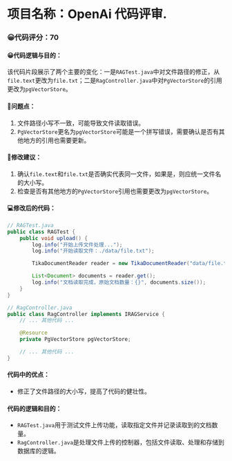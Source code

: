 # 项目名称：OpenAi 代码评审.

### 😀代码评分：70
#### 😀代码逻辑与目的：
该代码片段展示了两个主要的变化：一是`RAGTest.java`中对文件路径的修正，从`file.text`更改为`file.txt`；二是`RagController.java`中对`PgVectorStore`的引用更改为`pgVectorStore`。

#### 🤔问题点：
1. 文件路径小写不一致，可能导致文件读取错误。
2. `PgVectorStore`更名为`pgVectorStore`可能是一个拼写错误，需要确认是否有其他地方的引用也需要更新。

#### 🎯修改建议：
1. 确认`file.text`和`file.txt`是否确实代表同一文件，如果是，则应统一文件名的大小写。
2. 检查是否有其他地方的`PgVectorStore`引用也需要更改为`pgVectorStore`。

#### 💻修改后的代码：
```java
// RAGTest.java
public class RAGTest {
    public void upload() {
        log.info("开始上传文件处理...");
        log.info("开始读取文件：./data/file.txt");

        TikaDocumentReader reader = new TikaDocumentReader("data/file.txt");

        List<Document> documents = reader.get();
        log.info("文档读取完成，原始文档数量：{}", documents.size());
    }
}

// RagController.java
public class RagController implements IRAGService {
    // ... 其他代码 ...

    @Resource
    private PgVectorStore pgVectorStore;

    // ... 其他代码 ...
}
```

#### 代码中的优点：
- 修正了文件路径的大小写，提高了代码的健壮性。

#### 代码的逻辑和目的：
- `RAGTest.java`用于测试文件上传功能，读取指定文件并记录读取到的文档数量。
- `RagController.java`是处理文件上传的控制器，包括文件读取、处理和存储到数据库的逻辑。